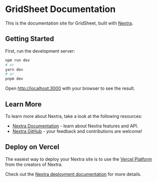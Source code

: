 # GridSheet Documentation

This is the documentation site for GridSheet, built with [Nextra](https://nextra.site).

## Getting Started

First, run the development server:

```bash
npm run dev
# or
yarn dev
# or
pnpm dev
```

Open [http://localhost:3000](http://localhost:3000) with your browser to see the result.

## Learn More

To learn more about Nextra, take a look at the following resources:

- [Nextra Documentation](https://nextra.site) - learn about Nextra features and API.
- [Nextra GitHub](https://github.com/shuding/nextra) - your feedback and contributions are welcome!

## Deploy on Vercel

The easiest way to deploy your Nextra site is to use the [Vercel Platform](https://vercel.com/new?utm_medium=default-template&filter=nextra&utm_source=create-next-app&utm_campaign=create-nextra-readme) from the creators of Nextra.

Check out the [Nextra deployment documentation](https://nextra.site/docs/docs-theme/deploy) for more details.
